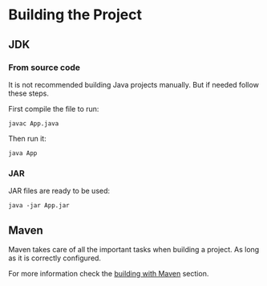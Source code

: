 # Building the Project

## JDK

### From source code

It is not recommended building Java projects manually. But if needed follow these steps.

First compile the file to run:

```
javac App.java
```

Then run it:

```
java App
```

### JAR

JAR files are ready to be used:

```
java -jar App.jar
```

## Maven

Maven takes care of all the important tasks when building a project. As long as it is correctly configured.

For more information check the [building with Maven][maven_building] section.

[maven_building]: ../maven/building.md
